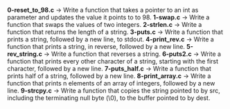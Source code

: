 **0-reset_to_98.c** -> Write a function that takes a pointer to an int as parameter and updates the value it points to to 98.
**1-swap.c** -> Write a function that swaps the values of two integers.
**2-strlen.c** -> Write a function that returns the length of a string.
**3-puts.c** -> Write a function that prints a string, followed by a new line, to stdout.
**4-print_rev.c** -> Write a function that prints a string, in reverse, followed by a new line.
**5-rev_string.c** -> Write a function that reverses a string.
**6-puts2.c** -> Write a function that prints every other character of a string, starting with the first character, followed by a new line.
**7-puts_half.c** -> Write a function that prints half of a string, followed by a new line.
**8-print_array.c** -> Write a function that prints n elements of an array of integers, followed by a new line.
**9-strcpy.c** -> Write a function that copies the string pointed to by src, including the terminating null byte (\0), to the buffer pointed to by dest.

